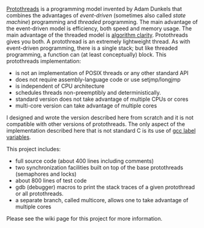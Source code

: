 [Protothreads](http://en.wikipedia.org/wiki/Protothreads) is a programming model invented by Adam Dunkels that combines the advantages of _event-driven_ (sometimes also called _state machine_) programming and _threaded_ programming. The main advantage of the event-driven model is efficiency, both speed and memory usage.  The main advantage of the threaded model is [algorithm clarity](http://www.sics.se/~adam/dunkels06protothreads.pdf).  Protothreads gives you both. A protothread is an extremely lightweight thread. As with event-driven programming, there is a single stack; but like threaded programming, a function can (at least conceptually) block. This protothreads implementation:
  * is not an implementation of POSIX threads or any other standard API
  * does not require assembly-language code or use setjmp/longjmp
  * is independent of CPU architecture
  * schedules threads non-preemptibly and deterministically.
  * standard version does not take advantage of multiple CPUs or cores
  * multi-core version can take advantage of multiple cores

I designed and wrote the version described here from scratch and it is not compatible with other versions of protothreads. The only aspect of the implementation described here that is not standard C is its use of [gcc label variables](http://gcc.gnu.org/onlinedocs/gcc/Labels-as-Values.html).

This project includes:
  * full source code (about 400 lines including comments)
  * two synchronization facilities built on top of the base protothreads (semaphores and locks)
  * about 800 lines of test code
  * gdb (debugger) macros to print the stack traces of a given protothread or all protothreads.
  * a separate branch, called multicore, allows one to take advantage of multiple cores

Please see the wiki page for this project for more information.